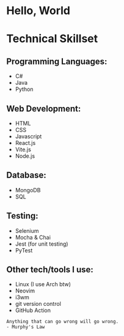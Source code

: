 # Hello, World

# Technical Skillset
## Programming Languages:
- C#
- Java
- Python

## Web Development:
- HTML
- CSS
- Javascript
- React.js
- Vite.js
- Node.js

## Database:
- MongoDB
- SQL

## Testing:
- Selenium
- Mocha & Chai
- Jest (for unit testing)
- PyTest

## Other tech/tools I use:
- Linux (I use Arch btw)
- Neovim
- i3wm
- git version control
- GitHub Action


```
Anything that can go wrong will go wrong.
- Murphy's Law
```
